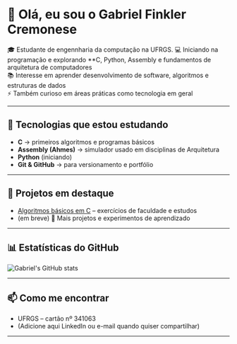 # 👋 Olá, eu sou o Gabriel Finkler Cremonese

🎓 Estudante de engennharia da computação na UFRGS.
💻 Iniciando na programação e explorando **C, Python, Assembly e fundamentos de arquitetura de computadores  
📚 Interesse em aprender desenvolvimento de software, algoritmos e estruturas de dados  
⚡ Também curioso em áreas práticas como tecnologia em geral

---

## 🚀 Tecnologias que estou estudando
- **C** → primeiros algoritmos e programas básicos
- **Assembly (Ahmes)** → simulador usado em disciplinas de Arquitetura
- **Python** (iniciando)
- **Git & GitHub** → para versionamento e portfólio

---

## 📂 Projetos em destaque
- [Algoritmos básicos em C](#) – exercícios de faculdade e estudos
- (em breve) 🚧 Mais projetos e experimentos de aprendizado

---

## 📊 Estatísticas do GitHub
![Gabriel's GitHub stats](https://github-readme-stats.vercel.app/api?username=gabrielcremonese&show_icons=true&theme=dracula)

---

## 📫 Como me encontrar
- UFRGS – cartão nº 341063  
- (Adicione aqui LinkedIn ou e-mail quando quiser compartilhar)

---
